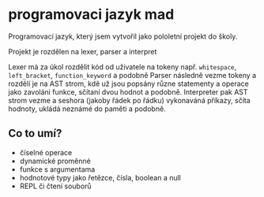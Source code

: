 # programovaci jazyk mad

Programovací jazyk, který jsem vytvořil jako pololetní projekt do školy. 

Projekt je rozdělen na lexer, parser a interpret

Lexer má za úkol rozdělit kód od uživatele na tokeny např. `whitespace`, `left_bracket`, `function_keyword` a podobně
Parser následně vezme tokeny a rozdělí je na AST strom, kdě už jsou popsány různe statementy a operace jako zavoláni funkce, sčítaní dvou hodnot a podobně.
Interpreter pak AST strom vezme a seshora (jakoby řádek po řádku) vykonaváná příkazy, sčíta hodnoty, ukládá neznámé do paměti a podobně. 

## Co to umí?
- číselné operace
- dynamické proměnné
- funkce s argumentama
- hodnotové typy jako řetězce, čísla, boolean a null
- REPL či čtení souborů
